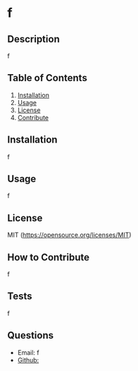 # f

## Description
f
## Table of Contents
1. [Installation](#installation)
2. [Usage](#usage)
3. [License](#license)
4. [Contribute](#contribute)
## Installation
f
## Usage
f
## License
MIT (https://opensource.org/licenses/MIT)
## How to Contribute
f
## Tests
f
## Questions
- Email:
f 
- [Github:](https://github.com/f)
